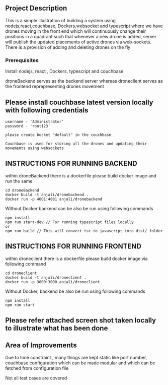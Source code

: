 ## Project Description

This is a simple illustration of building a system using nodejs,react,couchbase, Dockers,websocket and typescript where we have drones moving in the front end which will continuously change their positions in a quadrant such that whenever a new drone is added, server will publish the updated placements of active drones via web-sockets. There is a provision of adding and deleting drones on the fly 

### Prerequisites
Install nodejs, react , Dockers, typescript and couchbase

droneBackend serves as the backend server whereas droneclient serves as the frontend reprepresenting drones movement

## Please install couchbase latest version locally with following credentials
```
username - 'Administrator'
password - 'root123'

please create bucket "default" in the couchbase

Couchbase is used for storing all the drones and updating their movements using websockets
```

## INSTRUCTIONS FOR RUNNING BACKEND

within droneBackend there is a dockerfile please build docker image and run the same

```
cd droneBackend
docker build -t anjali/dronebackend .
docker run -p 4001:4001 anjali/dronebackend 
```

Without Docker backend can be also be run using following commands

```
npm install
npm run start-dev // For running typescript files locally
or
npm run build // This will convert tsc to javascript into dist/ folder 
```


## INSTRUCTIONS FOR RUNNING FRONTEND

within droneclient there is a dockerfile please build docker image via following command
```
cd droneclient
docker build -t anjali/droneclient .
docker run -p 3000:3000 anjali/droneclient 
```


Without Docker, backend be also be run using following commands
```
npm install
npm run start  
```


## Please refer attached screen shot taken locally to illustrate what has been done

## Area of Improvements
Due to time constraint , many things are kept static like port number, couchbase configuration which can be made modular and which can be fetched from configuration file

Not all test cases are covered

